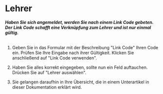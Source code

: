 # Lehrer

##### Haben Sie sich angemeldet, werden Sie nach einem Link Code gebeten. Der Link Code schafft eine Verknüpfung zum Lehrer und ist nur einmal gültig.

###### 

1. Geben Sie in das Formular mit der Beschreibung "Link Code" Ihren Code ein. Prüfen Sie Ihre Eingabe nach ihrer Gültigkeit. Klicken Sie anschließend auf "Link Code verwenden".

2. Haben Sie alles korrekt eingegeben, sollte nun ein Feld auftauchen. Drücken Sie auf "Lehrer auswählen".

3. Sie gelangen daraufhin in Ihre Übersicht, die in einem Unterartikel in dieser Dokumentation erklärt wird.

###### 

###### 



